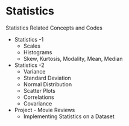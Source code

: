# Statistics
Statistics Related Concepts and Codes
- Statistics -1 <br>
  - Scales
  - Histograms
  - Skew, Kurtosis, Modality, Mean, Median
- Statistics -2 <br>
  - Variance
  - Standard Deviation
  - Normal Distribution
  - Scatter Plots
  - Correlations
  - Covariance
- Project - Movie Reviews
  - Implementing Statistics on a Dataset
